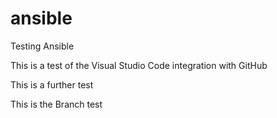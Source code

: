 # ansible
Testing Ansible

This is a test of the Visual Studio Code integration with GitHub

This is a further test

This is the Branch test

